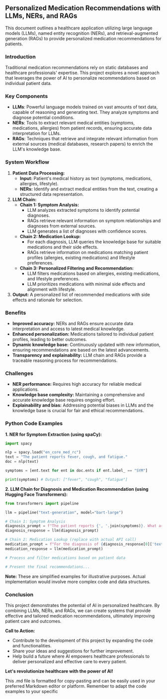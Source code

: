 ## Personalized Medication Recommendations with LLMs, NERs, and RAGs

This document outlines a healthcare application utilizing large language models (LLMs), named entity recognition (NERs), and retrieval-augmented generation (RAGs) to provide personalized medication recommendations for patients.

### Introduction

Traditional medication recommendations rely on static databases and healthcare professionals' expertise. This project explores a novel approach that leverages the power of AI to personalize recommendations based on individual patient data.

### Key Components

* **LLMs**: Powerful language models trained on vast amounts of text data, capable of reasoning and generating text. They analyze symptoms and diagnose potential conditions.
* **NERs**: Tools to extract relevant medical entities (symptoms, medications, allergies) from patient records, ensuring accurate data interpretation for LLMs.
* **RAGs**: Techniques that retrieve and integrate relevant information from external sources (medical databases, research papers) to enrich the LLM's knowledge base.

### System Workflow

1. **Patient Data Processing:**
    * **Input:** Patient's medical history as text (symptoms, medications, allergies, lifestyle).
    * **NERs:** Identify and extract medical entities from the text, creating a structured data representation.
2. **LLM Chain:**
    * **Chain 1: Symptom Analysis:**
        * LLM analyzes extracted symptoms to identify potential diagnoses.
        * RAGs retrieve relevant information on symptom relationships and diagnoses from external sources.
        * LLM generates a list of diagnoses with confidence scores.
    * **Chain 2: Medication Lookup:**
        * For each diagnosis, LLM queries the knowledge base for suitable medications and their side effects.
        * RAGs retrieve information on medications matching patient profiles (allergies, existing medications) and lifestyle preferences.
    * **Chain 3: Personalized Filtering and Recommendation:**
        * LLM filters medications based on allergies, existing medications, and lifestyle preferences.
        * LLM prioritizes medications with minimal side effects and alignment with lifestyle.
3. **Output:** A personalized list of recommended medications with side effects and rationale for selection.

### Benefits

* **Improved accuracy:** NERs and RAGs ensure accurate data interpretation and access to latest medical knowledge.
* **Enhanced personalization:** Medications tailored to individual patient profiles, leading to better outcomes.
* **Dynamic knowledge base:** Continuously updated with new information, ensuring recommendations are based on the latest advancements.
* **Transparency and explainability:** LLM chain and RAGs provide a traceable reasoning process for recommendations.

### Challenges

* **NER performance:** Requires high accuracy for reliable medical applications.
* **Knowledge base complexity:** Maintaining a comprehensive and accurate knowledge base requires ongoing effort.
* **Explainability and bias:** Addressing potential biases in LLMs and the knowledge base is crucial for fair and ethical recommendations.

### Python Code Examples

**1. NER for Symptom Extraction (using spaCy):**

```python
import spacy

nlp = spacy.load("en_core_med_rc")
text = "The patient reports fever, cough, and fatigue."
doc = nlp(text)

symptoms = [ent.text for ent in doc.ents if ent.label_ == "SYM"]

print(symptoms) # Output: ["fever", "cough", "fatigue"]
```

**2. LLM Chain for Diagnosis and Medication Recommendation (using Hugging Face Transformers):**

```python
from transformers import pipeline

llm = pipeline("text-generation", model="bart-large")

# Chain 1: Symptom Analysis
diagnosis_prompt = f"The patient reports {', '.join(symptoms)}. What are the most likely diagnoses?"
diagnosis_response = llm(diagnosis_prompt)

# Chain 2: Medication Lookup (replace with actual API call)
medication_prompt = f"For the diagnosis of {diagnosis_response[0]['text']}, what are the recommended medications and their side effects?"
medication_response = llm(medication_prompt)

# Process and filter medications based on patient data

# Present the final recommendations...
```

**Note:** These are simplified examples for illustrative purposes. Actual implementation would involve more complex code and data structures.

### Conclusion

This project demonstrates the potential of AI in personalized healthcare. By combining LLMs, NERs, and RAGs, we can create systems that provide effective and tailored medication recommendations, ultimately improving patient care and outcomes.

**Call to Action:**

* Contribute to the development of this project by expanding the code and functionalities.
* Share your ideas and suggestions for further improvement.
* Help build a future where AI empowers healthcare professionals to deliver personalized and effective care to every patient.

**Let's revolutionize healthcare with the power of AI!**

This .md file is formatted for copy-pasting and can be easily used in your preferred Markdown editor or platform. Remember to adapt the code examples to your specific
